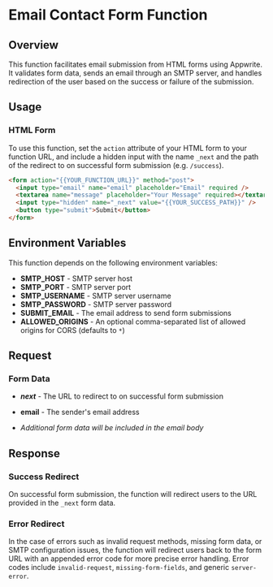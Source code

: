 # Email Contact Form Function

## Overview

This function facilitates email submission from HTML forms using Appwrite. It validates form data, sends an email through an SMTP server, and handles redirection of the user based on the success or failure of the submission.

## Usage

### HTML Form

To use this function, set the `action` attribute of your HTML form to your function URL, and include a hidden input with the name `_next` and the path of the redirect to on successful form submission (e.g. `/success`).

```html
<form action="{{YOUR_FUNCTION_URL}}" method="post">
  <input type="email" name="email" placeholder="Email" required />
  <textarea name="message" placeholder="Your Message" required></textarea>
  <input type="hidden" name="_next" value="{{YOUR_SUCCESS_PATH}}" />
  <button type="submit">Submit</button>
</form>
```

## Environment Variables

This function depends on the following environment variables:

- **SMTP_HOST** - SMTP server host
- **SMTP_PORT** - SMTP server port
- **SMTP_USERNAME** - SMTP server username
- **SMTP_PASSWORD** - SMTP server password
- **SUBMIT_EMAIL** - The email address to send form submissions
- **ALLOWED_ORIGINS** - An optional comma-separated list of allowed origins for CORS (defaults to `*`)

## Request

### Form Data

- **_next_** - The URL to redirect to on successful form submission
- **email** - The sender's email address

- _Additional form data will be included in the email body_

## Response

### Success Redirect

On successful form submission, the function will redirect users to the URL provided in the `_next` form data.

### Error Redirect

In the case of errors such as invalid request methods, missing form data, or SMTP configuration issues, the function will redirect users back to the form URL with an appended error code for more precise error handling. Error codes include `invalid-request`, `missing-form-fields`, and generic `server-error`.
